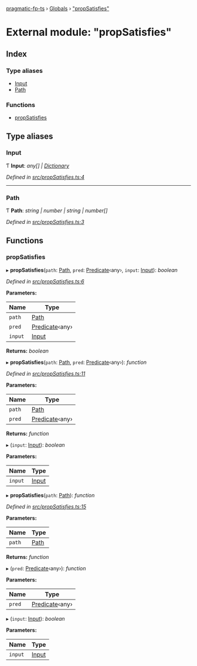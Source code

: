 [pragmatic-fp-ts](../README.md) › [Globals](../globals.md) › ["propSatisfies"](_propsatisfies_.md)

# External module: "propSatisfies"

## Index

### Type aliases

* [Input](_propsatisfies_.md#input)
* [Path](_propsatisfies_.md#path)

### Functions

* [propSatisfies](_propsatisfies_.md#propsatisfies)

## Type aliases

###  Input

Ƭ **Input**: *any[] | [Dictionary](_types_.md#dictionary)*

*Defined in [src/propSatisfies.ts:4](https://github.com/hermann-p/pragmatic-fp-ts/blob/6562256/src/propSatisfies.ts#L4)*

___

###  Path

Ƭ **Path**: *string | number | string | number[]*

*Defined in [src/propSatisfies.ts:3](https://github.com/hermann-p/pragmatic-fp-ts/blob/6562256/src/propSatisfies.ts#L3)*

## Functions

###  propSatisfies

▸ **propSatisfies**(`path`: [Path](_propsatisfies_.md#path), `pred`: [Predicate](_types_.md#predicate)‹any›, `input`: [Input](_propsatisfies_.md#input)): *boolean*

*Defined in [src/propSatisfies.ts:6](https://github.com/hermann-p/pragmatic-fp-ts/blob/6562256/src/propSatisfies.ts#L6)*

**Parameters:**

Name | Type |
------ | ------ |
`path` | [Path](_propsatisfies_.md#path) |
`pred` | [Predicate](_types_.md#predicate)‹any› |
`input` | [Input](_propsatisfies_.md#input) |

**Returns:** *boolean*

▸ **propSatisfies**(`path`: [Path](_propsatisfies_.md#path), `pred`: [Predicate](_types_.md#predicate)‹any›): *function*

*Defined in [src/propSatisfies.ts:11](https://github.com/hermann-p/pragmatic-fp-ts/blob/6562256/src/propSatisfies.ts#L11)*

**Parameters:**

Name | Type |
------ | ------ |
`path` | [Path](_propsatisfies_.md#path) |
`pred` | [Predicate](_types_.md#predicate)‹any› |

**Returns:** *function*

▸ (`input`: [Input](_propsatisfies_.md#input)): *boolean*

**Parameters:**

Name | Type |
------ | ------ |
`input` | [Input](_propsatisfies_.md#input) |

▸ **propSatisfies**(`path`: [Path](_propsatisfies_.md#path)): *function*

*Defined in [src/propSatisfies.ts:15](https://github.com/hermann-p/pragmatic-fp-ts/blob/6562256/src/propSatisfies.ts#L15)*

**Parameters:**

Name | Type |
------ | ------ |
`path` | [Path](_propsatisfies_.md#path) |

**Returns:** *function*

▸ (`pred`: [Predicate](_types_.md#predicate)‹any›): *function*

**Parameters:**

Name | Type |
------ | ------ |
`pred` | [Predicate](_types_.md#predicate)‹any› |

▸ (`input`: [Input](_propsatisfies_.md#input)): *boolean*

**Parameters:**

Name | Type |
------ | ------ |
`input` | [Input](_propsatisfies_.md#input) |
